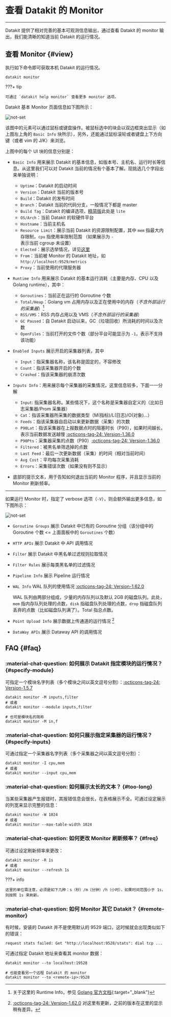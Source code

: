 
# 查看 Datakit 的 Monitor
---

Datakit 提供了相对完善的基本可观测信息输出，通过查看 Datakit 的 monitor 输出，我们能清晰的知道当前 Datakit 的运行情况。

## 查看 Monitor {#view}

执行如下命令即可获取本机 Datakit 的运行情况。

``` shell
datakit monitor
```

<!-- markdownlint-disable MD046 -->
???+ tip

    可通过 `datakit help monitor` 查看更多 monitor 选项。
<!-- markdownlint-enable -->

Datakit 基本 Monitor 页面信息如下图所示：

![not-set](https://static.guance.com/images/datakit/monitor-basic-v1.png)

该图中的元素可以通过鼠标或键盘操作。被鼠标选中的块会以双边框突出显示（如上图左上角的 `Basic Info` 块所示），另外，还能通过鼠标滚轮或者键盘上下方向键（或者 vim 的 J/K）来浏览。

上图中的每个 UI 块的信息分别是：

- `Basic Info` 用来展示 Datakit 的基本信息，如版本号、主机名、运行时长等信息。从这里我们可以对 Datakit 当前的情况有个基本了解。现挑选几个字段出来单独说明：
    - `Uptime`：Datakit 的启动时间
    - `Version`：Datakit 当前的版本号
    - `Build`：Datakit 的发布时间
    - `Branch`：Datakit 当前的代码分支，一般情况下都是 master
    - `Build Tag`：Datakit 的编译选项，[精简版](datakit-install.md#lite-install)此处是 `lite`
    - `OS/Arch`：当前 Datakit 的软硬件平台
    - `Hostname`：当前主机名
    - `Resource Limit`：展示当前 Datakit 的资源限制配置，其中 `mem` 指最大内存限制，`cpu` 指使用率限制范围 （如果展示为 `-` 表示当前 cgroup 未设置）
    - `Elected`：展示选举情况，详见[这里](election.md#status)
    - `From`：当前被 Monitor 的 Datakit 地址，如 `http://localhost:9529/metrics`
    - `Proxy`：当前使用的代理服务器

- `Runtime Info` 用来展示 Datakit 的基本运行消耗（主要是内存、CPU 以及 Golang runtime），其中：

    - `Goroutines`：当前正在运行的 Goroutine 个数
    - `Total/Heap`：Golang vm 占用内存以及正在使用中的内存（*不含外部运行的采集器*）[^go-mem]
    - `RSS/VMS`：RSS 内存占用以及 VMS（*不含外部运行的采集器*）
    - `GC Paused`：自 Datakit 启动以来，GC（垃圾回收）所消耗的时间以及次数
    - `OpenFiles`：当前打开的文件个数（部分平台可能显示为 `-1`，表示不支持该功能）

[^go-mem]: 关于这里的 Runtime Info，参见 [Golang 官方文档](https://pkg.go.dev/runtime#ReadMemStats){:target="_blank"}

- `Enabled Inputs` 展示开启的采集器列表，其中

    - `Input`：指采集器名称，该名称是固定的，不容修改
    - `Count`：指该采集器开启的个数
    - `Crashed`：指该采集器的崩溃次数

- `Inputs Info`：用来展示每个采集器的采集情况，这里信息较多，下面一一分解
    - `Input`: 指采集器名称。某些情况下，这个名称是采集器自定义的（比如日志采集器/Prom 采集器）
    - `Cat`：指该采集器所采集的数据类型（M(指标)/L(日志)/O(对象)...）
    - `Feeds`：指该采集器自启动以来更新数据（采集）的次数
    - `P90Lat`：指该采集器在上报数据点时的阻塞时长（P90），如果时间越长，表示当前数据发送越慢 [:octicons-tag-24: Version-1.36.0](../datakit/changelog.md#cl-1.36.0)
    - `P90Pts`：采集器采集的点数（P90）[:octicons-tag-24: Version-1.36.0](../datakit/changelog.md#cl-1.36.0)
    - `Filtered`：被黑名单筛选掉的点数
    - `Last Feed`：最后一次更新数据（采集）的时间（相对当前时间）
    - `Avg Cost`：平均每次采集消耗
    - `Errors`：采集错误次数（如果没有则不显示）

- 底部的提示文本，用于告知如何退出当前的 Monitor 程序，并且显示当前的 Monitor 刷新频率。

---

如果运行 Monitor 时，指定了 verbose 选项（`-V`），则会额外输出更多信息，如下图所示：

![not-set](https://static.guance.com/images/datakit/monitor-verbose-v1.png)

- `Goroutine Groups` 展示 Datakit 中已有的 Goroutine 分组（该分组中的 Goroutine 个数 <= 上面面板中的 `Goroutines` 个数）
- `HTTP APIs` 展示 Datakit 中 API 调用情况
- `Filter` 展示 Datakit 中黑名单过滤规则拉取情况
- `Filter Rules` 展示每类黑名单的过滤情况
- `Pipeline Info` 展示 Pipeline 运行情况
- `WAL Info` WAL 队列的使用情况 [:octicons-tag-24: Version-1.62.0](changelog.md#cl-1.62.0)

    WAL 队列由两部分组成，少量的内存队列以及默认 2GB 的磁盘队列。此处，`mem` 指内存队列处理的点数，`disk` 指磁盘队列处理的点数，`drop` 指磁盘队列丢弃的点数（比如磁盘队列满了）。Total 指总点数。

- `Point Upload Info` 展示数据上传通道的运行情况 [^point-upload-info-on-160]
- `DataWay APIs` 展示 Dataway API 的调用情况

[^point-upload-info-on-160]: [:octicons-tag-24: Version-1.62.0](changelog.md#cl-1.62.0) 对这里有更新，之前的版本在这里的显示稍有差异。

## FAQ {#faq}

<!-- markdownlint-disable MD013 -->
### :material-chat-question: 如何展示 Datakit 指定模块的运行情况？ {#specify-module}
<!-- markdownlint-enable -->

可指定一个模块名字列表（多个模块之间以英文逗号分割）：[:octicons-tag-24: Version-1.5.7](changelog.md#cl-1.5.7)

```shell
datakit monitor -M inputs,filter
# 或者
datakit monitor --module inputs,filter

# 也可是模块名的简称
datakit monitor -M in,f
```

### :material-chat-question: 如何只展示指定采集器的运行情况？ {#specify-inputs}

可通过指定一个采集器名字列表（多个采集器之间以英文逗号分割）：

```shell
datakit monitor -I cpu,mem
# 或者
datakit monitor --input cpu,mem
```

### :material-chat-question: 如何展示太长的文本？ {#too-long}

当某些采集器产生报错时，其报错信息会很长，在表格展示不全。可通过设定展示的列宽来显示完整的信息：

```shell
datakit monitor -W 1024
# 或者
datakit monitor --max-table-width 1024
```

### :material-chat-question: 如何更改 Monitor 刷新频率？ {#freq}

可通过设定刷新频率来更改：

```shell
datakit monitor -R 1s
# 或者
datakit monitor --refresh 1s
```

<!-- markdownlint-disable MD046 -->
???+ info

    这里的单位需注意，必须是如下几种：s（秒）/m（分钟）/h（小时），如果时间范围小于 1s，则按照 1s 来刷新。
<!-- markdownlint-enable -->

<!-- markdownlint-disable MD013 -->
### :material-chat-question: 如何 Monitor 其它 Datakit？ {#remote-monitor}
<!-- markdownlint-enable -->

有时候，安装的 Datakit 并不是使用默认的 9529 端口，这时候就会出现类似如下的错误：

```shell
request stats failed: Get "http://localhost:9528/stats": dial tcp ...
```

可通过指定 Datakit 地址来查看其 monitor 数据：

```shell
datakit monitor --to localhost:19528

# 也能查看另一个远程 Datakit 的 monitor
datakit monitor --to <remote-ip>:9528
```
